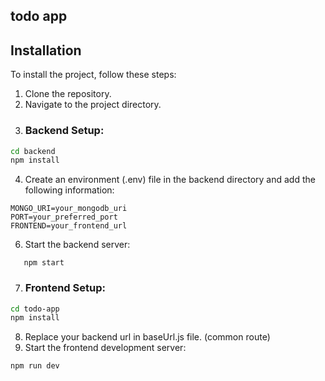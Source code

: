 ## todo app

## Installation

To install the project, follow these steps:

1. Clone the repository.
2. Navigate to the project directory.
3. ### Backend Setup:

```bash
cd backend
npm install
```
4. Create an environment (.env) file in the backend directory and add the following information:
```
MONGO_URI=your_mongodb_uri
PORT=your_preferred_port
FRONTEND=your_frontend_url
```
6. Start the backend server:
```
   npm start
   ```
7. ### Frontend Setup:

 ```bash
cd todo-app
npm install
```
8. Replace your backend url in baseUrl.js file. (common route)
9. Start the frontend development server:
 ```
 npm run dev
```
